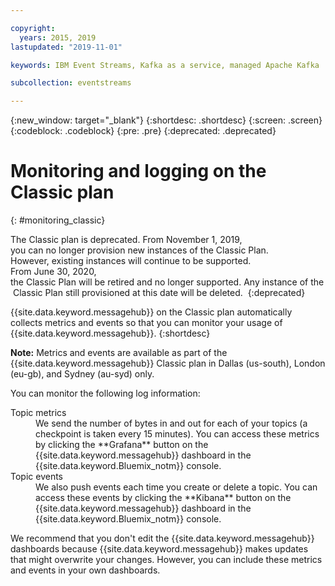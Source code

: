 ```yaml
---

copyright:
  years: 2015, 2019
lastupdated: "2019-11-01"

keywords: IBM Event Streams, Kafka as a service, managed Apache Kafka

subcollection: eventstreams

---
```


{:new_window: target="_blank"}
{:shortdesc: .shortdesc}
{:screen: .screen}
{:codeblock: .codeblock}
{:pre: .pre}
{:deprecated: .deprecated}


# Monitoring and logging on the Classic plan 
{: #monitoring_classic}


The Classic plan is deprecated. From November 1, 2019, you can no longer provision new instances of the Classic Plan. <br/>However, existing instances will continue to be supported.
From June 30, 2020, the Classic Plan will be retired and no longer supported. Any instance of the Classic Plan still provisioned at this date will be deleted. 
{:deprecated}

{{site.data.keyword.messagehub}} on the Classic plan automatically collects metrics and events so that you
can monitor your usage of {{site.data.keyword.messagehub}}.
{:shortdesc}

**Note:** Metrics and events are available as part of the {{site.data.keyword.messagehub}} Classic plan in Dallas (us-south), London (eu-gb), and Sydney (au-syd) only. 


You can monitor the following log information:

<dl>
<dt>Topic metrics</dt>
<dd>We send the number of bytes in and out for each of your topics (a
checkpoint is taken every 15 minutes). You can access these metrics by clicking the
**Grafana** button on the {{site.data.keyword.messagehub}} dashboard in the {{site.data.keyword.Bluemix_notm}} console.
</dd>
<dt>Topic events</dt>
<dd>We also push events each time you create or delete a topic. You can
access these events by clicking the **Kibana** button on the {{site.data.keyword.messagehub}} dashboard in the {{site.data.keyword.Bluemix_notm}} console.</dd>
</dl>


We recommend that you don't edit the {{site.data.keyword.messagehub}} dashboards
because {{site.data.keyword.messagehub}} makes updates that might overwrite your
changes. However, you can include these metrics and events in
your own dashboards.


